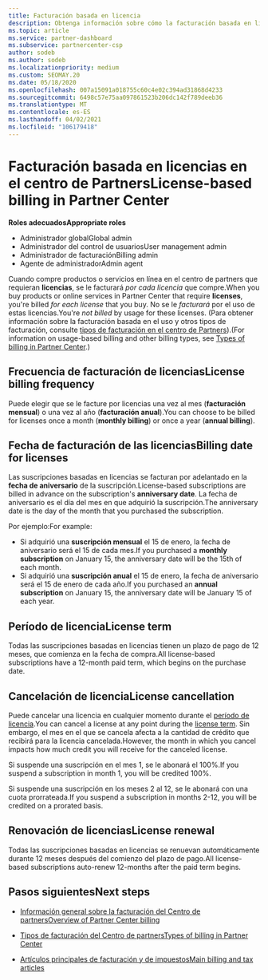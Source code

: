 ```yaml
---
title: Facturación basada en licencia
description: Obtenga información sobre cómo la facturación basada en licencias difiere de la facturación basada en el uso en el centro de Partners, incluido cómo se factura por licencia (no por el uso de licencias).
ms.topic: article
ms.service: partner-dashboard
ms.subservice: partnercenter-csp
author: sodeb
ms.author: sodeb
ms.localizationpriority: medium
ms.custom: SEOMAY.20
ms.date: 05/18/2020
ms.openlocfilehash: 007a15091a018755c60c4e02c394ad31868d4233
ms.sourcegitcommit: 6498c57e75aa097861523b206dc142f789deeb36
ms.translationtype: MT
ms.contentlocale: es-ES
ms.lasthandoff: 04/02/2021
ms.locfileid: "106179418"
---
```

# <a name="license-based-billing-in-partner-center"></a><span data-ttu-id="23552-103">Facturación basada en licencias en el centro de Partners</span><span class="sxs-lookup"><span data-stu-id="23552-103">License-based billing in Partner Center</span></span>

<span data-ttu-id="23552-104">**Roles adecuados**</span><span class="sxs-lookup"><span data-stu-id="23552-104">**Appropriate roles**</span></span>

- <span data-ttu-id="23552-105">Administrador global</span><span class="sxs-lookup"><span data-stu-id="23552-105">Global admin</span></span>
- <span data-ttu-id="23552-106">Administrador del control de usuarios</span><span class="sxs-lookup"><span data-stu-id="23552-106">User management admin</span></span>
- <span data-ttu-id="23552-107">Administrador de facturación</span><span class="sxs-lookup"><span data-stu-id="23552-107">Billing admin</span></span>
- <span data-ttu-id="23552-108">Agente de administrador</span><span class="sxs-lookup"><span data-stu-id="23552-108">Admin agent</span></span>

<span data-ttu-id="23552-109">Cuando compre productos o servicios en línea en el centro de partners que requieran **licencias**, se le facturará *por cada licencia* que compre.</span><span class="sxs-lookup"><span data-stu-id="23552-109">When you buy products or online services in Partner Center that require **licenses**, you're billed *for each license* that you buy.</span></span> <span data-ttu-id="23552-110">No se le *facturará* por el uso de estas licencias.</span><span class="sxs-lookup"><span data-stu-id="23552-110">You're *not billed* by usage for these licenses.</span></span> <span data-ttu-id="23552-111">(Para obtener información sobre la facturación basada en el uso y otros tipos de facturación, consulte [tipos de facturación en el centro de Partners](billing-different-types.md)).</span><span class="sxs-lookup"><span data-stu-id="23552-111">(For information on usage-based billing and other billing types, see [Types of billing in Partner Center](billing-different-types.md).)</span></span>

## <a name="license-billing-frequency"></a><span data-ttu-id="23552-112">Frecuencia de facturación de licencias</span><span class="sxs-lookup"><span data-stu-id="23552-112">License billing frequency</span></span>

<span data-ttu-id="23552-113">Puede elegir que se le facture por licencias una vez al mes (**facturación mensual**) o una vez al año (**facturación anual**).</span><span class="sxs-lookup"><span data-stu-id="23552-113">You can choose to be billed for licenses once a month (**monthly billing**) or once a year (**annual billing**).</span></span> 

## <a name="billing-date-for-licenses"></a><span data-ttu-id="23552-114">Fecha de facturación de las licencias</span><span class="sxs-lookup"><span data-stu-id="23552-114">Billing date for licenses</span></span>

<span data-ttu-id="23552-115">Las suscripciones basadas en licencias se facturan por adelantado en la **fecha de aniversario** de la suscripción.</span><span class="sxs-lookup"><span data-stu-id="23552-115">License-based subscriptions are billed in advance on the subscription's **anniversary date**.</span></span> <span data-ttu-id="23552-116">La fecha de aniversario es el día del mes en que adquirió la suscripción.</span><span class="sxs-lookup"><span data-stu-id="23552-116">The anniversary date is the day of the month that you purchased the subscription.</span></span>

<span data-ttu-id="23552-117">Por ejemplo:</span><span class="sxs-lookup"><span data-stu-id="23552-117">For example:</span></span>

- <span data-ttu-id="23552-118">Si adquirió una **suscripción mensual** el 15 de enero, la fecha de aniversario será el 15 de cada mes.</span><span class="sxs-lookup"><span data-stu-id="23552-118">If you purchased a **monthly subscription** on January 15, the anniversary date will be the 15th of each month.</span></span>
- <span data-ttu-id="23552-119">Si adquirió una **suscripción anual** el 15 de enero, la fecha de aniversario será el 15 de enero de cada año.</span><span class="sxs-lookup"><span data-stu-id="23552-119">If you purchased an **annual subscription** on January 15, the anniversary date will be January 15 of each year.</span></span>

## <a name="license-term"></a><span data-ttu-id="23552-120">Período de licencia</span><span class="sxs-lookup"><span data-stu-id="23552-120">License term</span></span>

<span data-ttu-id="23552-121">Todas las suscripciones basadas en licencias tienen un plazo de pago de 12 meses, que comienza en la fecha de compra.</span><span class="sxs-lookup"><span data-stu-id="23552-121">All license-based subscriptions have a 12-month paid term, which begins on the purchase date.</span></span>

## <a name="license-cancellation"></a><span data-ttu-id="23552-122">Cancelación de licencia</span><span class="sxs-lookup"><span data-stu-id="23552-122">License cancellation</span></span>

<span data-ttu-id="23552-123">Puede cancelar una licencia en cualquier momento durante el [período de licencia](#license-term).</span><span class="sxs-lookup"><span data-stu-id="23552-123">You can cancel a license at any point during the [license term](#license-term).</span></span> <span data-ttu-id="23552-124">Sin embargo, el mes en el que se cancela afecta a la cantidad de crédito que recibirá para la licencia cancelada.</span><span class="sxs-lookup"><span data-stu-id="23552-124">However, the month in which you cancel impacts how much credit you will receive for the canceled license.</span></span>

<span data-ttu-id="23552-125">Si suspende una suscripción en el mes 1, se le abonará el 100%.</span><span class="sxs-lookup"><span data-stu-id="23552-125">If you suspend a subscription in month 1, you will be credited 100%.</span></span>

<span data-ttu-id="23552-126">Si suspende una suscripción en los meses 2 al 12, se le abonará con una cuota prorrateada.</span><span class="sxs-lookup"><span data-stu-id="23552-126">If you suspend a subscription in months 2-12, you will be credited on a prorated basis.</span></span>

## <a name="license-renewal"></a><span data-ttu-id="23552-127">Renovación de licencias</span><span class="sxs-lookup"><span data-stu-id="23552-127">License renewal</span></span>

<span data-ttu-id="23552-128">Todas las suscripciones basadas en licencias se renuevan automáticamente durante 12 meses después del comienzo del plazo de pago.</span><span class="sxs-lookup"><span data-stu-id="23552-128">All license-based subscriptions auto-renew 12-months after the paid term begins.</span></span>

## <a name="next-steps"></a><span data-ttu-id="23552-129">Pasos siguientes</span><span class="sxs-lookup"><span data-stu-id="23552-129">Next steps</span></span>

- [<span data-ttu-id="23552-130">Información general sobre la facturación del Centro de partners</span><span class="sxs-lookup"><span data-stu-id="23552-130">Overview of Partner Center billing</span></span>](billing-basics.md)

- [<span data-ttu-id="23552-131">Tipos de facturación del Centro de partners</span><span class="sxs-lookup"><span data-stu-id="23552-131">Types of billing in Partner Center</span></span>](billing-different-types.md)

- [<span data-ttu-id="23552-132">Artículos principales de facturación y de impuestos</span><span class="sxs-lookup"><span data-stu-id="23552-132">Main billing and tax articles</span></span>](billing.md)
